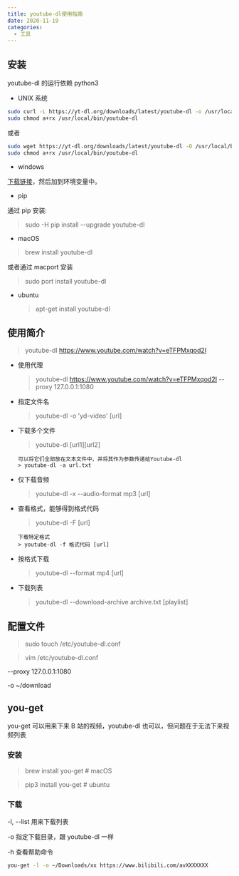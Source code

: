 ```yaml
---
title: youtube-dl使用指南
date: 2020-11-19
categories:
  - 工具
---
```


## 安装

youtube-dl 的运行依赖 python3

- UNIX 系统

```bash
sudo curl -L https://yt-dl.org/downloads/latest/youtube-dl -o /usr/local/bin/youtube-dl
sudo chmod a+rx /usr/local/bin/youtube-dl
```

<!-- more -->

或者

```bash
sudo wget https://yt-dl.org/downloads/latest/youtube-dl -O /usr/local/bin/youtube-dl
sudo chmod a+rx /usr/local/bin/youtube-dl
```

- windows

[下载链接](https://yt-dl.org/latest/youtube-dl.exe)，然后加到环境变量中。

- pip

通过 pip 安装:

> sudo -H pip install --upgrade youtube-dl

- macOS

> brew install youtube-dl

或者通过 macport 安装

> sudo port install youtube-dl

- ubuntu
  > apt-get install youtube-dl

## 使用简介

> youtube-dl https://www.youtube.com/watch?v=eTFPMxqod2I

- 使用代理

  > youtube-dl https://www.youtube.com/watch?v=eTFPMxqod2I --proxy 127.0.0.1:1080

- 指定文件名

  > youtube-dl -o 'yd-video' [url]

- 下载多个文件

  > youtube-dl [url1][url2]

      可以将它们全部放在文本文件中，并将其作为参数传递给Youtube-dl
      > youtube-dl -a url.txt

- 仅下载音频

  > youtube-dl -x --audio-format mp3 [url]

- 查看格式，能够得到格式代码

  > youtube-dl -F [url]

      下载特定格式
      > youtube-dl -f 格式代码 [url]

- 按格式下载

  > youtube-dl --format mp4 [url]

- 下载列表
  > youtube-dl --download-archive archive.txt [playlist]

## 配置文件

> sudo touch /etc/youtube-dl.conf

> vim /etc/youtube-dl.conf

--proxy 127.0.0.1:1080

-o ~/download

## you-get

you-get 可以用来下来 B 站的视频，youtube-dl 也可以，但问题在于无法下来视频列表

### 安装

> brew install you-get # macOS

> pip3 install you-get # ubuntu

### 下载

-l, --list 用来下载列表

-o 指定下载目录，跟 youtube-dl 一样

-h 查看帮助命令

```bash
you-get -l -o ~/Downloads/xx https://www.bilibili.com/avXXXXXXX
```
